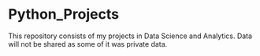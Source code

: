 # Python_Projects

This repository consists of my projects in Data Science and Analytics. Data will not be shared as some of it was private data.